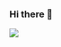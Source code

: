 ### Hi there 👋

![](https://github-readme-stats.vercel.app/api?username=GopherPro&show_icons=true&count_private=true)
